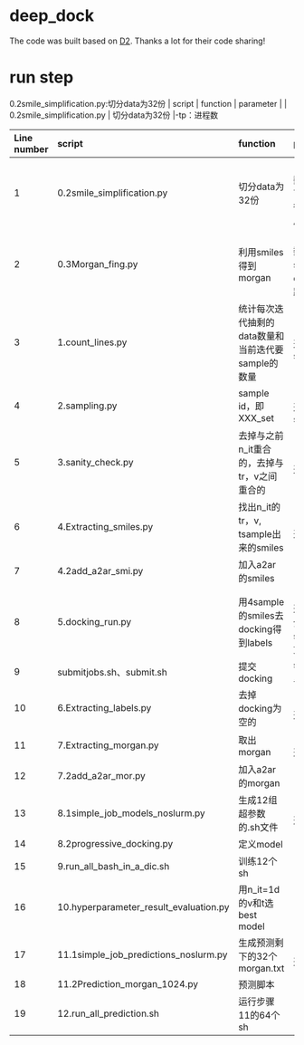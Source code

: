 # deep_dock
The code was built based on [D2](https://github.com/vibudh2209/D2). Thanks a lot for their code sharing!
# run step
0.2smile_simplification.py:切分data为32份
| script | function | parameter |
| 0.2smile_simplification.py | 切分data为32份 |-tp：进程数

| Line number | script | function | parameter
|:---|:---|:---|:---|
| 1 | 0.2smile_simplification.py | 切分data为32份 | -tp：进程数，-fn：下载下来zinc路径， zd：切分后保存的路径            
| 2 | 0.3Morgan_fing.py | 利用smiles得到morgan | -tp：进程数，-zd：smiles路径，-dd：morgan路径
| 3 | 1.count_lines.py | 统计每次迭代抽剩的data数量和当前迭代要sample的数量 | -n_it：第n次迭代， -s:sample_num
| 4 | 2.sampling.py | sample id，即XXX_set | -n_it：第n次迭代， -s:sample_num
| 5 | 3.sanity_check.py | 去掉与之前n_it重合的，去掉与tr，v之间重合的| -n_it：第n次迭代
| 6 | 4.Extracting_smiles.py | 找出n_it的tr，v, tsample出来的smiles| -n_it：第n次迭代
| 7 | 4.2add_a2ar_smi.py | 加入a2ar的smiles |
| 8 | 5.docking_run.py | 用4sample的smiles去docking得到labels | -n_it：第n次迭代， -ds：分成多少个smiles为一个文件 
| 9 | submitjobs.sh、submit.sh | 提交docking | submitjobs.sh里的-N可改 
| 10 | 6.Extracting_labels.py | 去掉docking为空的 | -n_it：第n次迭代
| 11 | 7.Extracting_morgan.py | 取出morgan | -n_it：第n次迭代
| 12 | 7.2add_a2ar_mor.py | 加入a2ar的morgan | 
| 13 | 8.1simple_job_models_noslurm.py | 生成12组超参数的.sh文件 | -n_it：第n次迭代， -vl
| 14 | 8.2progressive_docking.py | 定义model | 
| 15 | 9.run_all_bash_in_a_dic.sh | 训练12个sh | 
| 16 | 10.hyperparameter_result_evaluation.py | 用n_it=1d的v和t选best model | 
| 17 | 11.1simple_job_predictions_noslurm.py | 生成预测剩下的32个morgan.txt | -n_it：第n次迭代，-chs 
| 18 | 11.2Prediction_morgan_1024.py | 预测脚本 | 
| 19 | 12.run_all_prediction.sh | 运行步骤11的64个sh | 

